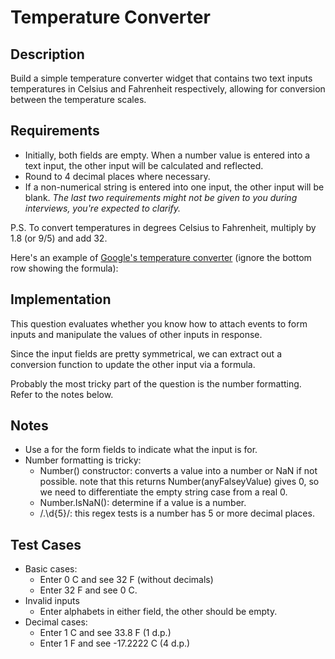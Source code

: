 # Temperature Converter

## Description
Build a simple temperature converter widget that contains two text inputs temperatures in Celsius and Fahrenheit respectively, allowing for conversion between the temperature scales.

## Requirements
  * Initially, both fields are empty. When a number value is entered into a text input, the other input will be calculated and reflected.
  * Round to 4 decimal places where necessary.
  * If a non-numerical string is entered into one input, the other input will be blank.
_The last two requirements might not be given to you during interviews, you're expected to clarify._

P.S. To convert temperatures in degrees Celsius to Fahrenheit, multiply by 1.8 (or 9/5) and add 32.

Here's an example of [Google's temperature converter](https://www.google.com/search?q=celsius+to+fahrenheit) (ignore the bottom row showing the formula):

## Implementation
This question evaluates whether you know how to attach events to form inputs and manipulate the values of other inputs in response.

Since the input fields are pretty symmetrical, we can extract out a conversion function to update the other input via a formula.

Probably the most tricky part of the question is the number formatting. Refer to the notes below.

## Notes
  * Use a <label> for the form fields to indicate what the input is for.
  * Number formatting is tricky:
    * Number() constructor: converts a value into a number or NaN if not possible. note that this returns Number(anyFalseyValue) gives 0, so we need to differentiate the empty string case from a real 0.
    * Number.IsNaN(): determine if a value is a number.
    * /\.\d{5}/: this regex tests is a number has 5 or more decimal places.

## Test Cases
  * Basic cases:
    * Enter 0 C and see 32 F (without decimals)
    * Enter 32 F and see 0 C.
  * Invalid inputs
    * Enter alphabets in either field, the other should be empty.
  * Decimal cases:
    * Enter 1 C and see 33.8 F (1 d.p.)
    * Enter 1 F and see -17.2222 C (4 d.p.)